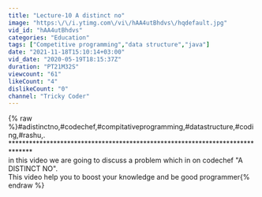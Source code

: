 ```yaml
---
title: "Lecture-10 A distinct no"
image: "https:\/\/i.ytimg.com\/vi\/hAA4utBhdvs\/hqdefault.jpg"
vid_id: "hAA4utBhdvs"
categories: "Education"
tags: ["Competitive programming","data structure","java"]
date: "2021-11-18T15:10:14+03:00"
vid_date: "2020-05-19T18:15:37Z"
duration: "PT21M32S"
viewcount: "61"
likeCount: "4"
dislikeCount: "0"
channel: "Tricky Coder"
---
```

{% raw %}#adistinctno,#codechef,#compitativeprogramming,#datastructure,#coding,#rashu,.<br />******************************************************************************<br />in this video we are going to discuss a problem which in on codechef &quot;A DISTINCT NO&quot;.<br />This video help you to boost your knowledge and be good programmer{% endraw %}
